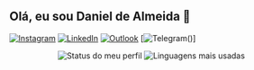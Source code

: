 ## Olá, eu sou Daniel de Almeida 👋

[![Instagram](https://img.shields.io/badge/Instagram-E4405F?style=for-the-badge&logo=instagram&logoColor=white)](https://instagram.com/daniboyreal)
[![LinkedIn](https://img.shields.io/badge/LinkedIn-0077B5?style=for-the-badge&logo=linkedin&logoColor=white)](https://linkedin.com/in/daniel-de-almeida-b498531b2)
[![Outlook](https://img.shields.io/badge/Microsoft_Outlook-0078D4?style=for-the-badge&logo=microsoft-Outlook&logoColor=white)](mailto:danieldealmeidadev@outlook.com)
[![Telegram](https://img.shields.io/badge/Telegram-2CA5E0?style=for-the-badge&logo=telegram&logoColor=white)()]

<div align="center" >

  ![Status do meu perfil](https://github-readme-stats.vercel.app/api?username=DanieldeAlmeida2024&show_icons=true&theme=tokyonight)
  ![Linguagens mais usadas](https://github-readme-stats.vercel.app/api/top-langs/?username=anuraghazra&layout=compact&theme=tokyonight)
  
<!-- [![Readme Card](https://github-readme-stats.vercel.app/api/pin/?username=DanieldeAlmeida2024&repo=COLOCAR O REPOSITORIO AQUI)](https://github.com/anuraghazra/github-readme-stats) -->

</div>
<!--
**DanieldeAlmeida2024/DanieldeAlmeida2024** is a ✨ _special_ ✨ repository because its `README.md` (this file) appears on your GitHub profile.

[![Anurag's GitHub stats](https://github-readme-stats.vercel.app/api?username=anuraghazra)](https://github.com/anuraghazra/github-readme-stats)

Here are some ideas to get you started:

- 🔭 I’m currently working on ...
- 🌱 I’m currently learning ...
- 👯 I’m looking to collaborate on ...
- 🤔 I’m looking for help with ...
- 💬 Ask me about ...
- 📫 How to reach me: ...
- 😄 Pronouns: ...
- ⚡ Fun fact: ...
-->
